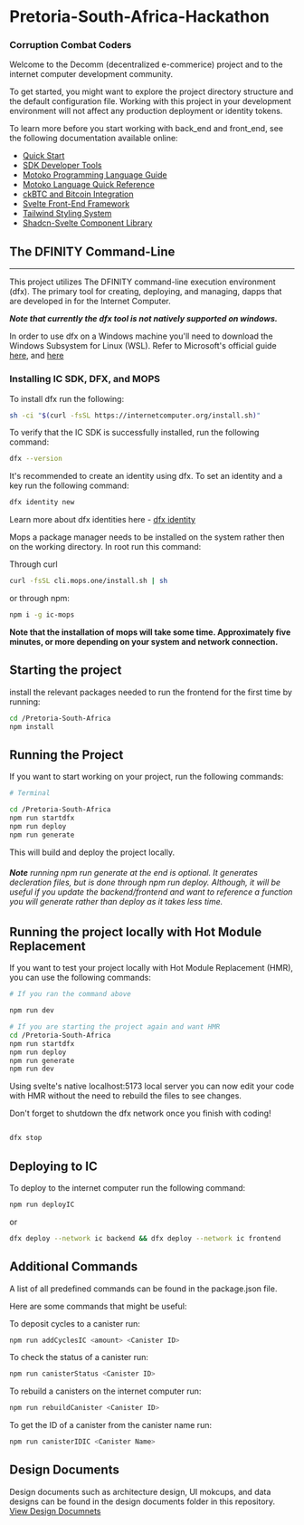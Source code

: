 # Pretoria-South-Africa-Hackathon 

### Corruption Combat Coders

Welcome to the Decomm (decentralized e-commerice) project and to the internet computer development community.

To get started, you might want to explore the project directory structure and the default configuration file. Working with this project in your development environment will not affect any production deployment or identity tokens.

To learn more before you start working with back_end and front_end, see the following documentation available online:

- [Quick Start](https://internetcomputer.org/docs/current/developer-docs/setup/deploy-locally)
- [SDK Developer Tools](https://internetcomputer.org/docs/current/developer-docs/setup/install)
- [Motoko Programming Language Guide](https://internetcomputer.org/docs/current/motoko/main/motoko)
- [Motoko Language Quick Reference](https://internetcomputer.org/docs/current/motoko/main/language-manual)
- [ckBTC and Bitcoin Integration](https://internetcomputer.org/docs/current/tutorials/developer-journey/level-4/4.3-ckbtc-and-bitcoin)
- [Svelte Front-End Framework](https://svelte.dev/)
- [Tailwind Styling System](https://tailwindcss.com/)
- [Shadcn-Svelte Component Library](https://www.shadcn-svelte.com/)


## The DFINITY Command-Line
____________________________________

This project utilizes The DFINITY command-line execution environment (dfx). The primary tool for creating, deploying, and managing, dapps that are developed in for the Internet Computer.


***Note that currently the dfx tool is not natively supported on windows.***

In order to use dfx on a Windows machine you'll need to download the Windows Subsystem for Linux (WSL). Refer to Microsoft's official guide [here](https://learn.microsoft.com/en-us/windows/wsl/install), and [here](https://learn.microsoft.com/en-us/windows/wsl/setup/environment)


### Installing IC SDK, DFX, and MOPS

To install dfx run the following:

```bash
sh -ci "$(curl -fsSL https://internetcomputer.org/install.sh)"
```

To verify that the IC SDK is successfully installed, run the following command:
```bash
dfx --version
```

It's recommended to create an identity using dfx. To set an identity and a key run the following command:

```bash
dfx identity new
```

Learn more about dfx identities here - [dfx identity](https://internetcomputer.org/docs/current/references/cli-reference/dfx-identity)

Mops a package manager needs to be installed on the system rather then on the working directory. In root run this command:

Through curl

```bash
curl -fsSL cli.mops.one/install.sh | sh
```

or through npm:

```bash
npm i -g ic-mops
```

**Note that the installation of mops will take some time. Approximately five minutes, or more depending on your system and network connection.**

## Starting the project

install the relevant packages needed to run the frontend for the first time by running:

```bash
cd /Pretoria-South-Africa
npm install
```


Running the Project
--------------------------------------

If you want to start working on your project, run the following commands:


```bash
# Terminal

cd /Pretoria-South-Africa
npm run startdfx
npm run deploy
npm run generate 
```


This will build and deploy the project locally. 

###### **Note** running npm run generate at the end is optional. It generates decleration files, but is done through npm run deploy. Although, it will be useful if you update the backend/frontend and want to reference a function you will generate rather than deploy as it takes less time.

## Running the project locally with Hot Module Replacement

If you want to test your project locally with Hot Module Replacement (HMR), you can use the following commands:

```bash
# If you ran the command above

npm run dev

# If you are starting the project again and want HMR
cd /Pretoria-South-Africa
npm run startdfx
npm run deploy
npm run generate
npm run dev
```

Using svelte's native localhost:5173 local server you can now edit your code with HMR without the need to rebuild the files to see changes.

Don't forget to shutdown the dfx network once you finish with coding!

```bash

dfx stop

```

## Deploying to IC

To deploy to the internet computer run the following command:

```bash
npm run deployIC
```

or

```bash
dfx deploy --network ic backend && dfx deploy --network ic frontend
```

## Additional Commands
A list of all predefined commands can be found in the package.json file.

Here are some commands that might be useful:

To deposit cycles to a canister run:

```bash
npm run addCyclesIC <amount> <Canister ID>
```

To check the status of a canister run:

```bash
npm run canisterStatus <Canister ID>
```
To rebuild a canisters on the internet computer run:

```bash
npm run rebuildCanister <Canister ID>
```

To get the ID of a canister from the canister name run:

```bash
npm run canisterIDIC <Canister Name>
```


## Design Documents

Design documents such as architecture design, UI mokcups, and data designs can be found in the design documents folder in this repository. [View Design Documnets]()